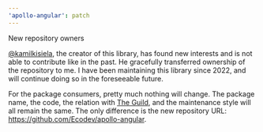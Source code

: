 ```yaml
---
'apollo-angular': patch
---
```


New repository owners

[@kamilkisiela](https://github.com/kamilkisiela), the creator of this library, has found new
interests and is not able to contribute like in the past. He gracefully transferred ownership of the
repository to me. I have been maintaining this library since 2022, and will continue doing so in the
foreseeable future.

For the package consumers, pretty much nothing will change. The package name, the code, the relation
with [The Guild](https://github.com/the-guild-org), and the maintenance style will all remain the
same. The only difference is the new repository URL: https://github.com/Ecodev/apollo-angular.
